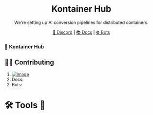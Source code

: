 <div align="center">
<h1> Kontainer Hub </h1>

We're setting up AI conversion pipelines for distributed containers.

[🔗 Discord](https://discord.gg/W2SNxPw4) | [📚 Docs](https://github.com/kontains/docs) | [⚙️ Bots](https://github.com/kontains/bots)

</div>


### 🤝 Kontainer Hub


## 👩‍💻 Contributing


1. [![image](https://github.com/kontains/.github/assets/2006565/44a8bff4-aeb9-4bf7-b6a7-01cf1403a5b6)](https://discord.gg/W2SNxPw4) 
2. Docs: 
3. Bots:

 
# 🛠️ Tools 🔐 

